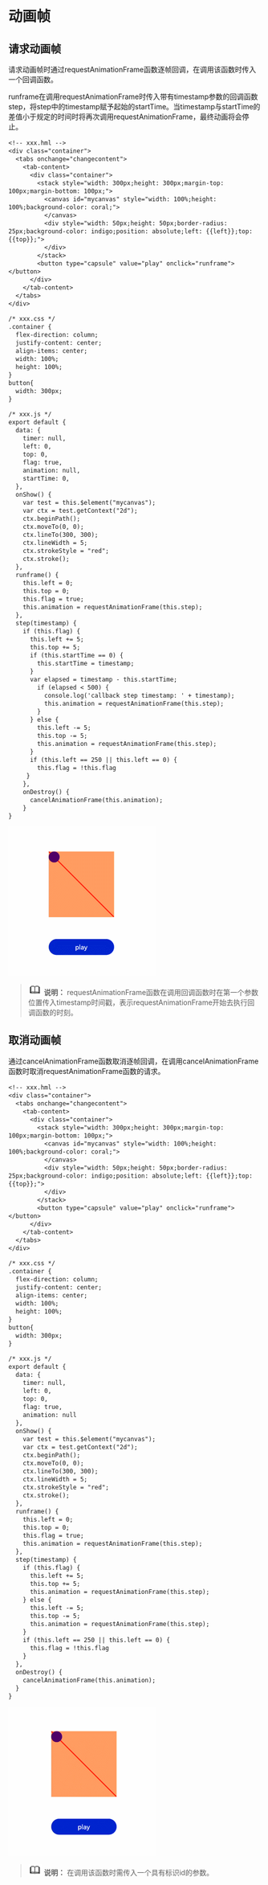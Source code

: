# 动画帧<a name="ZH-CN_TOPIC_0000001217286541"></a>

## 请求动画帧<a name="section1280411399304"></a>

请求动画帧时通过requestAnimationFrame函数逐帧回调，在调用该函数时传入一个回调函数。

runframe在调用requestAnimationFrame时传入带有timestamp参数的回调函数step，将step中的timestamp赋予起始的startTime。当timestamp与startTime的差值小于规定的时间时将再次调用requestAnimationFrame，最终动画将会停止。

```
<!-- xxx.hml -->
<div class="container">
  <tabs onchange="changecontent">
    <tab-content>
      <div class="container">
        <stack style="width: 300px;height: 300px;margin-top: 100px;margin-bottom: 100px;">
          <canvas id="mycanvas" style="width: 100%;height: 100%;background-color: coral;">
          </canvas>
          <div style="width: 50px;height: 50px;border-radius: 25px;background-color: indigo;position: absolute;left: {{left}};top: {{top}};">
          </div>
        </stack>
        <button type="capsule" value="play" onclick="runframe"></button>
      </div>
    </tab-content>
  </tabs>
</div>
```

```
/* xxx.css */
.container {
  flex-direction: column;
  justify-content: center;
  align-items: center;
  width: 100%;
  height: 100%;
}
button{
  width: 300px;
}
```

```
/* xxx.js */
export default {
  data: {
    timer: null,
    left: 0,
    top: 0,
    flag: true,
    animation: null,
    startTime: 0,
  },
  onShow() {
    var test = this.$element("mycanvas");
    var ctx = test.getContext("2d");
    ctx.beginPath();
    ctx.moveTo(0, 0);
    ctx.lineTo(300, 300);
    ctx.lineWidth = 5;
    ctx.strokeStyle = "red";
    ctx.stroke();
  },
  runframe() {
    this.left = 0;
    this.top = 0;
    this.flag = true;
    this.animation = requestAnimationFrame(this.step);
  },
  step(timestamp) {
    if (this.flag) {
      this.left += 5;
      this.top += 5;
      if (this.startTime == 0) {
        this.startTime = timestamp;
      }
      var elapsed = timestamp - this.startTime;
        if (elapsed < 500) {
          console.log('callback step timestamp: ' + timestamp);
          this.animation = requestAnimationFrame(this.step);
        }
      } else {
        this.left -= 5;
        this.top -= 5;
        this.animation = requestAnimationFrame(this.step);
      }
      if (this.left == 250 || this.left == 0) {
        this.flag = !this.flag
     }
    },
    onDestroy() {
      cancelAnimationFrame(this.animation);
    }
}
```

![](figures/3333.gif)

> ![icon-note.gif](public_sys-resources/icon-note.gif) **说明：**
>requestAnimationFrame函数在调用回调函数时在第一个参数位置传入timestamp时间戳，表示requestAnimationFrame开始去执行回调函数的时刻。

## 取消动画帧<a name="section13657493110"></a>

通过cancelAnimationFrame函数取消逐帧回调，在调用cancelAnimationFrame函数时取消requestAnimationFrame函数的请求。

```
<!-- xxx.hml -->
<div class="container">
  <tabs onchange="changecontent">
    <tab-content>
      <div class="container">
        <stack style="width: 300px;height: 300px;margin-top: 100px;margin-bottom: 100px;">
          <canvas id="mycanvas" style="width: 100%;height: 100%;background-color: coral;">
          </canvas>
          <div style="width: 50px;height: 50px;border-radius: 25px;background-color: indigo;position: absolute;left: {{left}};top: {{top}};">
          </div>
        </stack>
        <button type="capsule" value="play" onclick="runframe"></button>
      </div>
    </tab-content>
  </tabs>
</div>
```

```
/* xxx.css */
.container {
  flex-direction: column;
  justify-content: center;
  align-items: center;
  width: 100%;
  height: 100%;
}
button{
  width: 300px;
}
```

```
/* xxx.js */
export default {
  data: {
    timer: null,
    left: 0,
    top: 0,
    flag: true,
    animation: null
  },
  onShow() {
    var test = this.$element("mycanvas");
    var ctx = test.getContext("2d");
    ctx.beginPath();
    ctx.moveTo(0, 0);
    ctx.lineTo(300, 300);
    ctx.lineWidth = 5;
    ctx.strokeStyle = "red";
    ctx.stroke();
  },
  runframe() {
    this.left = 0;
    this.top = 0;
    this.flag = true;
    this.animation = requestAnimationFrame(this.step);
  },
  step(timestamp) {
    if (this.flag) {
      this.left += 5;
      this.top += 5;
      this.animation = requestAnimationFrame(this.step);
    } else {
      this.left -= 5;
      this.top -= 5;
      this.animation = requestAnimationFrame(this.step);
    }
    if (this.left == 250 || this.left == 0) {
      this.flag = !this.flag
    }
  },
  onDestroy() {
    cancelAnimationFrame(this.animation);
  }
}
```

![](figures/4444.gif)

> ![icon-note.gif](public_sys-resources/icon-note.gif) **说明：**
>在调用该函数时需传入一个具有标识id的参数。

